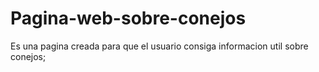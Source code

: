 # Pagina-web-sobre-conejos
Es una pagina creada para que el usuario consiga informacion util sobre conejos;
